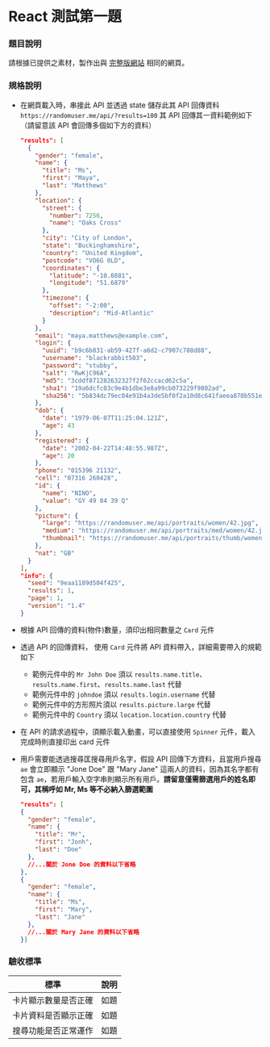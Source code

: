 # React 測試第一題

### 題目說明

請根據已提供之素材，製作出與 [完整版網站](https://wucareer-f2e-js-test-3.netlify.app/) 相同的網頁。

### 規格說明

- 在網頁載入時，串接此 API 並透過 state 儲存此其 API 回傳資料 `https://randomuser.me/api/?results=100` 其 API 回傳其一資料範例如下（請留意該 API 會回傳多個如下方的資料）

  ```json
  "results": [
    {
      "gender": "female",
      "name": {
        "title": "Ms",
        "first": "Maya",
        "last": "Matthews"
      },
      "location": {
        "street": {
          "number": 7256,
          "name": "Oaks Cross"
        },
        "city": "City of London",
        "state": "Buckinghamshire",
        "country": "United Kingdom",
        "postcode": "VO6G 0LD",
        "coordinates": {
          "latitude": "-10.0881",
          "longitude": "51.6879"
        },
        "timezone": {
          "offset": "-2:00",
          "description": "Mid-Atlantic"
        }
      },
      "email": "maya.matthews@example.com",
      "login": {
        "uuid": "b9c6b831-ab59-427f-a6d2-c7907c788d88",
        "username": "blackrabbit503",
        "password": "stubby",
        "salt": "RwKjC96A",
        "md5": "3cddf871282632327f2f62ccacd62c5a",
        "sha1": "19a6dcfc03c9e4b1dbe3e8a99cb073229f9802ad",
        "sha256": "5b834dc79ec04e91b4a3de5bf0f2a10d8c641faeea870b551e9626c47a1ce5f7"
      },
      "dob": {
        "date": "1979-06-07T11:25:04.121Z",
        "age": 43
      },
      "registered": {
        "date": "2002-04-22T14:48:55.987Z",
        "age": 20
      },
      "phone": "015396 21132",
      "cell": "07316 260428",
      "id": {
        "name": "NINO",
        "value": "GY 49 84 39 Q"
      },
      "picture": {
        "large": "https://randomuser.me/api/portraits/women/42.jpg",
        "medium": "https://randomuser.me/api/portraits/med/women/42.jpg",
        "thumbnail": "https://randomuser.me/api/portraits/thumb/women/42.jpg"
      },
      "nat": "GB"
    }
  ],
  "info": {
    "seed": "9eaa1189d504f425",
    "results": 1,
    "page": 1,
    "version": "1.4"
  }
  ```

- 根據 API 回傳的資料(物件)數量，須印出相同數量之 `Card` 元件

- 透過 API 的回傳資料， 使用 `Card` 元件將 API 資料帶入，詳細需要帶入的規範如下

  - 範例元件中的 `Mr John Doe` 須以 `results.name.title`、`results.name.first`、`results.name.last` 代替
  - 範例元件中的 `johndoe` 須以 `results.login.username` 代替
  - 範例元件中的方形照片須以 `results.picture.large` 代替
  - 範例元件中的 `Country` 須以 `location.location.country` 代替

- 在 API 的請求過程中，須顯示載入動畫，可以直接使用 `Spinner` 元件，載入完成時則直接印出 card 元件
- 用戶需要能透過搜尋匡搜尋用戶名字，假設 API 回傳下方資料，且當用戶搜尋 `ae` 會立即顯示 "Jone Doe" 跟 "Mary Jane" 這兩人的資料，因為其名字都有包含 `ae`，若用戶輸入空字串則顯示所有用戶。**請留意僅需篩選用戶的姓名即可，其稱呼如 Mr, Ms 等不必納入篩選範圍**
  ```json
  "results": [
  {
    "gender": "female",
    "name": {
      "title": "Mr",
      "first": "Jonh",
      "last": "Doe"
    },
    //...關於 Jone Doe 的資料以下省略
  },
  {
    "gender": "female",
    "name": {
      "title": "Ms",
      "first": "Mary",
      "last": "Jane"
    },
    //...關於 Mary Jane 的資料以下省略
  }]
  ```

### 驗收標準

| 標準                 | 說明 |
| -------------------- | ---- |
| 卡片顯示數量是否正確 | 如題 |
| 卡片資料是否顯示正確 | 如題 |
| 搜尋功能是否正常運作 | 如題 |
